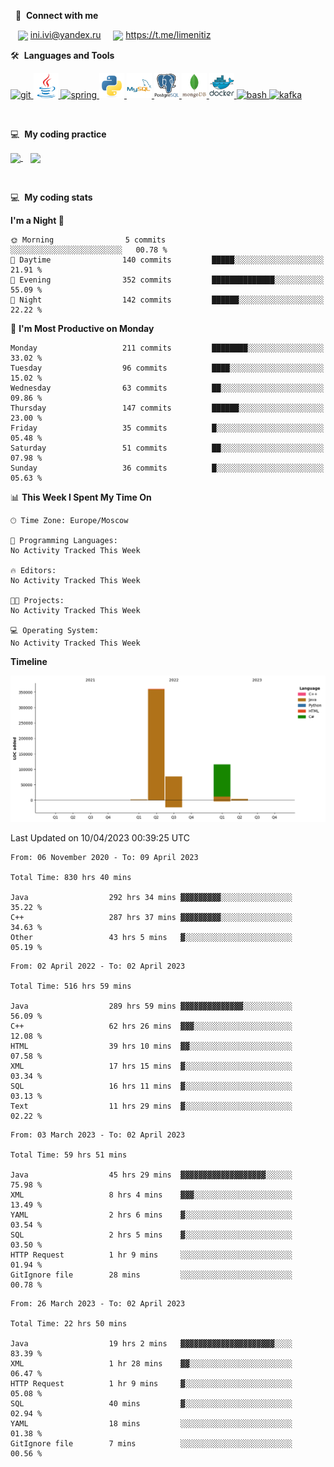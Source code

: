 <!-- https://github.com/lowlighter/metrics -->
<!-- https://www.vectorlogo.zone/ -->
<!-- https://www.svgrepo.com/ -->

&nbsp; 🔗 &nbsp;**Connect with me**
&nbsp; <p align="left">
        &nbsp;&nbsp;
        <span>
            <img align="center"
                src="https://user-images.githubusercontent.com/60324635/179626886-1219e9ee-75c0-42ed-a26b-d4ef24ed306c.svg"
                height="30px"/>
            ini.ivi@yandex.ru
        </span>
        &nbsp;&nbsp;&nbsp;
        <span>
            <img align="center"
                    src="https://user-images.githubusercontent.com/60324635/179626979-f490e684-520a-46a3-9f2e-1b3d291b8372.svg"
                    height="30px"/>
            https://t.me/limenitiz
        </span>
</p>

<!-- 
![Metrics](/github-metrics.svg)
<br>

![Wwakatime stats](https://github-readme-stats-taupe-two.vercel.app/api/wakatime?username=limenitiz&hide_title=true&hide_border=true&langs_count=5&bg_color=00000000&text_color=777) 
-->

🛠️ &nbsp;**Languages and Tools**
<p align="left">
    <a href="https://git-scm.com/" target="_blank" rel="noreferrer">
        <img src="https://www.vectorlogo.zone/logos/git-scm/git-scm-icon.svg"
            alt="git" width="40" height="40" />
    </a>
    <a href="https://www.java.com" target="_blank" rel="noreferrer"> <img
            src="https://raw.githubusercontent.com/devicons/devicon/master/icons/java/java-original.svg"
            alt="java" width="40" height="40" /> </a>
    <a href="https://spring.io/" target="_blank" rel="noreferrer">
        <img src="https://www.vectorlogo.zone/logos/springio/springio-icon.svg"
            alt="spring" width="40" height="40" />
    </a>
    <a href="https://www.python.org" target="_blank" rel="noreferrer">
        <img src="https://raw.githubusercontent.com/devicons/devicon/master/icons/python/python-original.svg"
            alt="python" width="40" height="40" />
    </a>
    <a href="https://www.mysql.com/" target="_blank" rel="noreferrer">
        <img src="https://raw.githubusercontent.com/devicons/devicon/master/icons/mysql/mysql-original-wordmark.svg"
            alt="mysql" width="40" height="40" />
    </a>
    <a href="https://www.postgresql.org" target="_blank" rel="noreferrer">
        <img src="https://raw.githubusercontent.com/devicons/devicon/master/icons/postgresql/postgresql-original-wordmark.svg"
            alt="postgresql" width="40" height="40" />
    </a>
    <a href="https://www.mongodb.com/" target="_blank" rel="noreferrer">
        <img src="https://raw.githubusercontent.com/devicons/devicon/master/icons/mongodb/mongodb-original-wordmark.svg"
            alt="mongodb" width="40" height="40" />
    </a>
    <a href="https://www.docker.com/" target="_blank" rel="noreferrer">
        <img src="https://raw.githubusercontent.com/devicons/devicon/master/icons/docker/docker-original-wordmark.svg"
            alt="docker" width="40" height="40" />
    </a>
    <a href="https://www.gnu.org/software/bash/" target="_blank" rel="noreferrer">
        <img src="https://www.vectorlogo.zone/logos/gnu_bash/gnu_bash-icon.svg"
            alt="bash" width="40" height="40" />
    </a>
    <a href="https://kafka.apache.org/" target="_blank" rel="noreferrer">
        <img src="https://www.vectorlogo.zone/logos/apache_kafka/apache_kafka-icon.svg"
            alt="kafka" width="40" height="40" />
    </a>
</p>
<br>

💻 &nbsp;**My coding practice**
<p align="left">
    <a href="https://www.leetcode.com/limenitiz" target="blank"><img align="center"
            src="https://upload.wikimedia.org/wikipedia/commons/0/0a/LeetCode_Logo_black_with_text.svg"
            height="40"/>
    </a>
    &nbsp;&nbsp;
    <a href="https://www.hackerrank.com/limenitiz" target="blank"><img align="center"
            src="https://d1ka33fs6lvw5x.cloudfront.net/hackerrank/assets/styleguide/logo_wordmark-f5c5eb61ab0a154c3ed9eda24d0b9e31.svg"
            height="40"/>
    </a>
</p>

<br>


💻 &nbsp;**My coding stats**

<!--START_SECTION:waka-readme-stats-total-->
**I'm a Night 🦉** 

```text
🌞 Morning                5 commits           ░░░░░░░░░░░░░░░░░░░░░░░░░   00.78 % 
🌆 Daytime                140 commits         █████░░░░░░░░░░░░░░░░░░░░   21.91 % 
🌃 Evening                352 commits         ██████████████░░░░░░░░░░░   55.09 % 
🌙 Night                  142 commits         ██████░░░░░░░░░░░░░░░░░░░   22.22 % 
```
📅 **I'm Most Productive on Monday** 

```text
Monday                   211 commits         ████████░░░░░░░░░░░░░░░░░   33.02 % 
Tuesday                  96 commits          ████░░░░░░░░░░░░░░░░░░░░░   15.02 % 
Wednesday                63 commits          ██░░░░░░░░░░░░░░░░░░░░░░░   09.86 % 
Thursday                 147 commits         ██████░░░░░░░░░░░░░░░░░░░   23.00 % 
Friday                   35 commits          █░░░░░░░░░░░░░░░░░░░░░░░░   05.48 % 
Saturday                 51 commits          ██░░░░░░░░░░░░░░░░░░░░░░░   07.98 % 
Sunday                   36 commits          █░░░░░░░░░░░░░░░░░░░░░░░░   05.63 % 
```


📊 **This Week I Spent My Time On** 

```text
🕑︎ Time Zone: Europe/Moscow

💬 Programming Languages: 
No Activity Tracked This Week

🔥 Editors: 
No Activity Tracked This Week

🐱‍💻 Projects: 
No Activity Tracked This Week

💻 Operating System: 
No Activity Tracked This Week
```

**Timeline**

![Lines of Code chart](https://raw.githubusercontent.com/limenitiz/limenitiz/master/assets/bar_graph.png)


 Last Updated on 10/04/2023 00:39:25 UTC
<!--END_SECTION:waka-readme-stats-total-->

<!--START_SECTION:wakaReadmeTotal-->

```text
From: 06 November 2020 - To: 09 April 2023

Total Time: 830 hrs 40 mins

Java                  292 hrs 34 mins ▓▓▓▓▓▓▓▓▓░░░░░░░░░░░░░░░░   35.22 %
C++                   287 hrs 37 mins ▓▓▓▓▓▓▓▓▓░░░░░░░░░░░░░░░░   34.63 %
Other                 43 hrs 5 mins   ▓░░░░░░░░░░░░░░░░░░░░░░░░   05.19 %
```

<!--END_SECTION:wakaReadmeTotal-->

<!--START_SECTION:wakaReadmeYear-->

```text
From: 02 April 2022 - To: 02 April 2023

Total Time: 516 hrs 59 mins

Java                  289 hrs 59 mins ▓▓▓▓▓▓▓▓▓▓▓▓▓▓░░░░░░░░░░░   56.09 %
C++                   62 hrs 26 mins  ▓▓▓░░░░░░░░░░░░░░░░░░░░░░   12.08 %
HTML                  39 hrs 10 mins  ▓▓░░░░░░░░░░░░░░░░░░░░░░░   07.58 %
XML                   17 hrs 15 mins  ▓░░░░░░░░░░░░░░░░░░░░░░░░   03.34 %
SQL                   16 hrs 11 mins  ▓░░░░░░░░░░░░░░░░░░░░░░░░   03.13 %
Text                  11 hrs 29 mins  ▓░░░░░░░░░░░░░░░░░░░░░░░░   02.22 %
```

<!--END_SECTION:wakaReadmeYear-->

<!--START_SECTION:wakaReadmeMonth-->

```text
From: 03 March 2023 - To: 02 April 2023

Total Time: 59 hrs 51 mins

Java                  45 hrs 29 mins  ▓▓▓▓▓▓▓▓▓▓▓▓▓▓▓▓▓▓▓░░░░░░   75.98 %
XML                   8 hrs 4 mins    ▓▓▓░░░░░░░░░░░░░░░░░░░░░░   13.49 %
YAML                  2 hrs 6 mins    ▓░░░░░░░░░░░░░░░░░░░░░░░░   03.54 %
SQL                   2 hrs 5 mins    ▓░░░░░░░░░░░░░░░░░░░░░░░░   03.50 %
HTTP Request          1 hr 9 mins     ░░░░░░░░░░░░░░░░░░░░░░░░░   01.94 %
GitIgnore file        28 mins         ░░░░░░░░░░░░░░░░░░░░░░░░░   00.78 %
```

<!--END_SECTION:wakaReadmeMonth-->

<!--START_SECTION:wakaReadmeWeek-->

```text
From: 26 March 2023 - To: 02 April 2023

Total Time: 22 hrs 50 mins

Java                  19 hrs 2 mins   ▓▓▓▓▓▓▓▓▓▓▓▓▓▓▓▓▓▓▓▓▓░░░░   83.39 %
XML                   1 hr 28 mins    ▓▓░░░░░░░░░░░░░░░░░░░░░░░   06.47 %
HTTP Request          1 hr 9 mins     ▓░░░░░░░░░░░░░░░░░░░░░░░░   05.08 %
SQL                   40 mins         ▓░░░░░░░░░░░░░░░░░░░░░░░░   02.94 %
YAML                  18 mins         ░░░░░░░░░░░░░░░░░░░░░░░░░   01.38 %
GitIgnore file        7 mins          ░░░░░░░░░░░░░░░░░░░░░░░░░   00.56 %
```

<!--END_SECTION:wakaReadmeWeek-->

